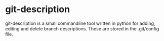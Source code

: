 # git-description

git-description is a small commandline tool written in python for adding, editing and delete branch descriptions. These are stored in the .git/config file.
